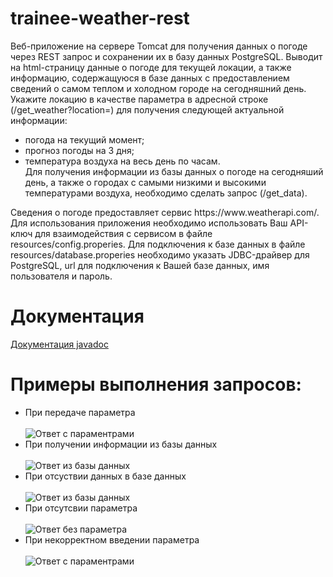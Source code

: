 # trainee-weather-rest
Веб-приложение на сервере Tomcat для получения данных о погоде через REST запрос и сохранении их в базу данных PostgreSQL. Выводит на html-страницу данные о погоде для текущей локации, а также
информацию, содержащуюся в базе данных с предоставлением сведений о самом теплом и холодном городе на сегодняшний день.
<br> Укажите локацию в качестве параметра в адресной строке (/get_weather?location=) для получения следующей актуальной информации: 
- погода на текущий момент;
- прогноз погоды на 3 дня;
- температура воздуха на весь день по часам.
<br> Для получения информации из базы данных о погоде на сегодняший день, а также о городах с самыми низкими и высокими температурами воздуха, необходимо сделать запрос (/get_data).
<p> Cведения о погоде предоставляет сервис https://www.weatherapi.com/.
Для использования приложения необходимо использовать Ваш API-ключ для взаимодействия с сервисом в файле resources/config.properies.
Для подключения к базе данных в файле resources/database.properies необходимо указать JDBC-драйвер для PostgreSQL, url для подключения к Вашей базе данных, имя пользователя и пароль.

# Документация
[Документация javadoc](https://valentinkd3.github.io/trainee-weather-rest/)

# Примеры выполнения запросов:
- При передаче параметра
<br><br> ![Ответ с параментрами](https://github.com/valentinkd3/trainee_weather_restapi/blob/a7b58ba088e8e5cac262a5b134bc0003d3ea4837/img/WithParam.png)
- При получении информации из базы данных
<br><br> ![Ответ из базы данных](https://github.com/valentinkd3/trainee-weather-rest/blob/6131b115e18b522859a86066221c590980176ef1/img/getData.png)
- При отсуствии данных в базе данных
<br><br> ![Ответ из базы данных](https://github.com/valentinkd3/trainee-weather-rest/blob/6131b115e18b522859a86066221c590980176ef1/img/getData.png)
- При отсутсвии параметра
<br><br> ![Ответ без параметра](https://github.com/valentinkd3/trainee-weather-rest/blob/dcedd798a651742c7ae2cfb5adf9e58511d9c785/img/WithoutParam.png)
- При некорректном введении параметра
<br><br> ![Ответ с параментрами](https://github.com/valentinkd3/trainee-weather-rest/blob/dcedd798a651742c7ae2cfb5adf9e58511d9c785/img/Incorrect.png)



